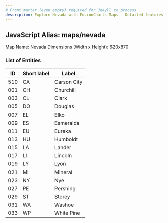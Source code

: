```yaml
---
# Front matter (even empty) required for Jekyll to process
description: Explore Nevada with FusionCharts Maps – Detailed features for seamless integration. Try now & enhance your data visualization today! 
---
```


## JavaScript Alias: maps/nevada

Map Name: Nevada
Dimensions (Width x Height): 620x870





### List of Entities

ID | Short label | Label
---|---|---|
510|CA|Carson City
001|CH|Churchill
003|CL|Clark
005|DO|Douglas
007|EL|Elko
009|ES|Esmeralda
011|EU|Eureka
013|HU|Humboldt
015|LA|Lander
017|LI|Lincoln
019|LY|Lyon
021|MI|Mineral
023|NY|Nye
027|PE|Pershing
029|ST|Storey
031|WA|Washoe
033|WP|White Pine

